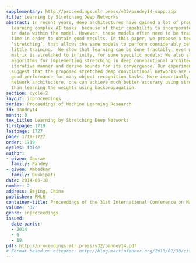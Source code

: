 ```yaml
---
supplementary: http://proceedings.mlr.press/v32/pandey14-supp.zip
title: Learning by Stretching Deep Networks
abstract: In recent years, deep architectures have gained a lot of prominence for
  learning complex AI tasks  because of their capability to incorporate complex variations
  in data within the model. However, these models often need to be trained for a long
  time in order to obtain good results. In this paper, we propose a technique, called
  ‘stretching’, that allows the same models to perform considerably better with very
  little training.  We show that learning can be done tractably, even when the weight
  matrix is stretched to infinity, for some specific models. We also study tractable
  algorithms for implementing stretching in deep convolutional architectures in an
  iterative manner and derive bounds for its convergence. Our experimental results
  suggest that the proposed stretched deep convolutional networks are capable of achieving
  good performance for many object recognition tasks. More importantly, for a fixed
  network architecture, one can achieve much better accuracy using stretching rather
  than learning the weights using backpropagation.
section: cycle-2
layout: inproceedings
series: Proceedings of Machine Learning Research
id: pandey14
month: 0
tex_title: Learning by Stretching Deep Networks
firstpage: 1719
lastpage: 1727
page: 1719-1727
order: 1719
cycles: false
author:
- given: Gaurav
  family: Pandey
- given: Ambedkar
  family: Dukkipati
date: 2014-06-18
number: 2
address: Bejing, China
publisher: PMLR
container-title: Proceedings of the 31st International Conference on Machine Learning
volume: '32'
genre: inproceedings
issued:
  date-parts:
  - 2014
  - 6
  - 18
pdf: http://proceedings.mlr.press/v32/pandey14.pdf
# Format based on citeproc: http://blog.martinfenner.org/2013/07/30/citeproc-yaml-for-bibliographies/
---
```

